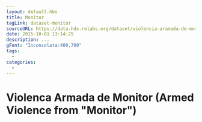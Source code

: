 ```yaml
---
layout: default.hbs
title: Monitor
tagLink: dataset-monitor
sourceURL: https://data.hdx.rwlabs.org/dataset/violencia-aramada-de-moritor
date: 2015-10-01 13:14:25
description: ...
gFont: "Inconsolata:400,700"
tags:
  -
categories:
  -
---
```

# Violenca Armada de Monitor (Armed Violence from "Monitor")

